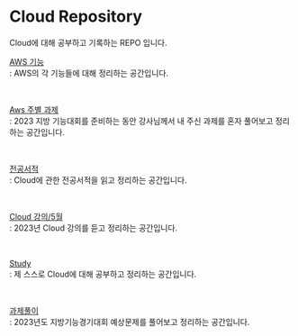 # Cloud Repository
Cloud에 대해 공부하고 기록하는 REPO 입니다.

[AWS 기능](https://github.com/MinnSeoo/Cloud/tree/master/AWS%20%EA%B8%B0%EB%8A%A5)<br>
 : AWS의 각 기능들에 대해 정리하는 공간입니다.
 
 <br>

[Aws 주별 과제](https://github.com/MinnSeoo/Cloud/tree/master/Aws%20%EC%A3%BC%EB%B3%84%20%EA%B3%BC%EC%A0%9C)<br>
 : 2023 지방 기능대회를 준비하는 동안 강사님께서 내 주신 과제를 혼자 풀어보고 정리하는 공간입니다.

 <br>

[전공서적](https://github.com/MinnSeoo/Cloud/tree/master/%EC%A0%84%EA%B3%B5%EC%84%9C%EC%A0%81)<br>
 : Cloud에 관한 전공서적을 읽고 정리하는 공간입니다.
 
 <br>

[Cloud 강의/5월](https://github.com/MinnSeoo/Cloud/tree/master/Cloud%20%EA%B0%95%EC%9D%98/5%EC%9B%94)<br>
 : 2023년 Cloud 강의를 듣고 정리하는 공간입니다.
 
  <br>

[Study](https://github.com/MinnSeoo/Cloud/tree/master/Study)<br>
 : 제 스스로 Cloud에 대해 공부하고 정리하는 공간입니다.
 
  <br>
 
[과제풀이](https://github.com/MinnSeoo/Cloud/tree/master/%EA%B3%BC%EC%A0%9C%ED%92%80%EC%9D%B4(2023))<br>
 : 2023년도 지방기능경기대회 예상문제를 풀어보고 정리하는 공간입니다.
